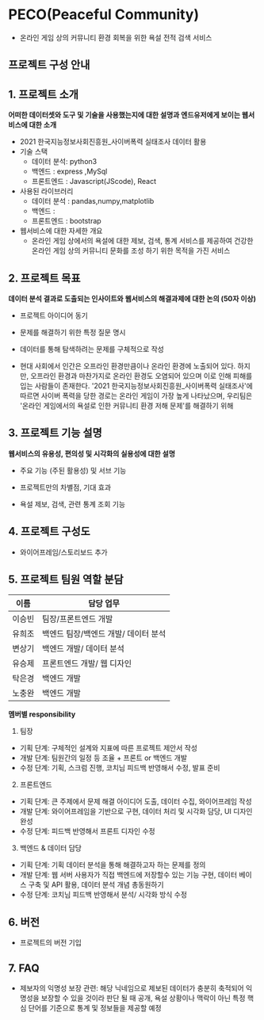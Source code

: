# PECO(Peaceful Community)
- 온라인 게임 상의 커뮤니티 환경 회복을 위한 욕설 전적 검색 서비스


## 프로젝트 구성 안내
## 1. 프로젝트 소개

**어떠한 데이터셋와 도구 및 기술을 사용했는지에 대한 설명과 엔드유저에게 보이는 웹서비스에 대한 소개**

  - 2021 한국지능정보사회진흥원_사이버폭력 실태조사 데이터 활용
  - 기술 스택
    - 데이터 분석: python3
    - 백엔드 : express ,MySql
    - 프론트엔드 : Javascript(JScode), React
  - 사용된 라이브러리
    - 데이터 분석 : pandas,numpy,matplotlib
    - 백엔드 :
    - 프론트엔드 : bootstrap
  - 웹서비스에 대한 자세한 개요
    - 온라인 게임 상에서의 욕설에 대한 제보, 검색, 통계 서비스를 제공하여 건강한 온라인 게임 상의 커뮤니티 문화를 조성 하기 위한 목적을 가진 서비스

## 2. 프로젝트 목표

**데이터 분석 결과로 도출되는 인사이트와 웹서비스의 해결과제에 대한 논의 (50자 이상)**
  - 프로젝트 아이디어 동기
  - 문제를 해결하기 위한 특정 질문 명시
  - 데이터를 통해 탐색하려는 문제를 구체적으로 작성

  - 현대 사회에서 인간은 오프라인 환경만큼이나 온라인 환경에 노출되어 있다. 하지만, 오프라인 환경과 마찬가지로 온라인 환경도 오염되어 있으며 이로 인해 피해를 입는 사람들이 존재한다. '2021 한국지능정보사회진흥원_사이버폭력 실태조사'에 따르면 사이버 폭력을 당한 경로는 온라인 게임이 가장 높게 나타났으며, 우리팀은 '온라인 게임에서의 욕설로 인한 커뮤니티 환경 저해 문제'를 해결하기 위해


## 3. 프로젝트 기능 설명

**웹서비스의 유용성, 편의성 및 시각화의 실용성에 대한 설명**
  - 주요 기능 (주된 활용성) 및 서브 기능
  - 프로젝트만의 차별점, 기대 효과

  - 욕설 제보, 검색, 관련 통계 조회 기능

## 4. 프로젝트 구성도
  - 와이어프레임/스토리보드 추가

## 5. 프로젝트 팀원 역할 분담
| 이름 | 담당 업무 |
| ------ | ------ |
| 이승빈 | 팀장/프론트엔드 개발 |
| 유희조 | 백엔드 팀장/백엔드 개발/ 데이터 분석 |
| 변상기 | 백엔드 개발/ 데이터 분석 |
| 유승제 | 프론트엔드 개발/ 웹 디자인 |
| 탁은경 | 백엔드 개발 |
| 노충완 | 백엔드 개발 |

**멤버별 responsibility**

1. 팀장 

- 기획 단계: 구체적인 설계와 지표에 따른 프로젝트 제안서 작성
- 개발 단계: 팀원간의 일정 등 조율 + 프론트 or 백엔드 개발
- 수정 단계: 기획, 스크럼 진행, 코치님 피드백 반영해서 수정, 발표 준비

2. 프론트엔드 

- 기획 단계: 큰 주제에서 문제 해결 아이디어 도출, 데이터 수집, 와이어프레임 작성
- 개발 단계: 와이어프레임을 기반으로 구현, 데이터 처리 및 시각화 담당, UI 디자인 완성
- 수정 단계: 피드백 반영해서 프론트 디자인 수정

 3. 백엔드 & 데이터 담당  

- 기획 단계: 기획 데이터 분석을 통해 해결하고자 하는 문제를 정의
- 개발 단계: 웹 서버 사용자가 직접 백엔드에 저장할수 있는 기능 구현, 데이터 베이스 구축 및 API 활용, 데이터 분석 개념 총동원하기
- 수정 단계: 코치님 피드백 반영해서 분석/ 시각화 방식 수정

## 6. 버전
  - 프로젝트의 버전 기입

## 7. FAQ
  - 제보자의 익명성 보장 관련: 해당 닉네임으로 제보된 데이터가 충분히 축적되어 익명성을 보장할 수 있을 것이라 판단 될 때 공개, 욕설 상황이나 맥락이 아닌 특정 핵심 단어를 기준으로 통계 및 정보들을 제공할 예정